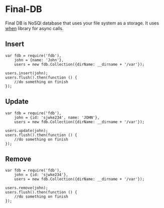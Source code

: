 # Final-DB

Final DB is NoSQl database that uses your file system as a storage.
It uses [when](https://github.com/cujojs/when) library for async calls.

## Insert

    var fdb = require('fdb'),
        john = {name: 'John'},
        users = new fdb.Collection({dirName: __dirname + '/var'});

    users.insert(john);
    users.flush().then(function () {
        //do something on finish
    });

## Update

    var fdb = require('fdb'),
        john = {id: 'sjwke234', name: 'JOHN'},
        users = new fdb.Collection({dirName: __dirname + '/var'});

    users.update(john);
    users.flush().then(function () {
        //do something on finish
    });

## Remove

    var fdb = require('fdb'),
        john = {id: 'sjwke234'},
        users = new fdb.Collection({dirName: __dirname + '/var'});

    users.remove(john);
    users.flush().then(function () {
        //do something on finish
    });
    